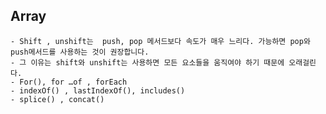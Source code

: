 ## Array

    - Shift , unshift는  push, pop 메서드보다 속도가 매우 느리다. 가능하면 pop와 push메서드를 사용하는 것이 권장합니다.
    - 그 이유는 shift와 unshift는 사용하면 모든 요소들을 움직여야 하기 때문에 오래걸린다.
    - For(), for …of , forEach
    - indexOf() , lastIndexOf(), includes()
    - splice() , concat()

